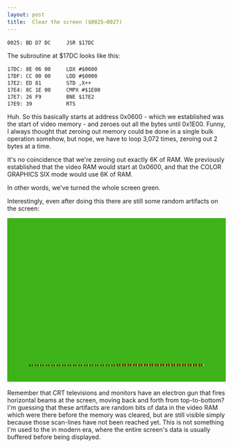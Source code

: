 ```yaml
---
layout: post
title:  Clear the screen ($0025—0027)
---
```


```
0025: BD D7 DC     JSR $17DC
```

The subroutine at $17DC looks like this:

```
17DC: 8E 06 00     LDX #$0600
17DF: CC 00 00     LDD #$0000
17E2: ED 81        STD ,X++ 
17E4: 8C 1E 00     CMPX #$1E00
17E7: 26 F9        BNE $17E2
17E9: 39           RTS
```

Huh. So this basically starts at address 0x0600 - which we established was the start of video memory - and zeroes out all the bytes until 0x1E00. Funny, I always thought that zeroing out memory could be done in a single bulk operation somehow, but nope, we have to loop 3,072 times, zeroing out 2 bytes at a time.

It's no coincidence that we're zeroing out exactly 6K of RAM. We previously established that the video RAM would start at 0x0600, and that the COLOR GRAPHICS SIX mode would use 6K of RAM.

In other words, we've turned the whole screen green.

Interestingly, even after doing this there are still some random artifacts on the screen:

![Random artifacts after screen clear](../images/Random_artifacts_after_clear_video_0025.png)

Remember that CRT televisions and monitors have an electron gun that fires horizontal beams at the screen, moving back and forth from top-to-bottom? I'm guessing that these artifacts are random bits of data in the video RAM which were there before the memory was cleared, but are still visible simply because those scan-lines have not been reached yet. This is not something I'm used to the in modern era, where the entire screen's data is usually buffered before being displayed.